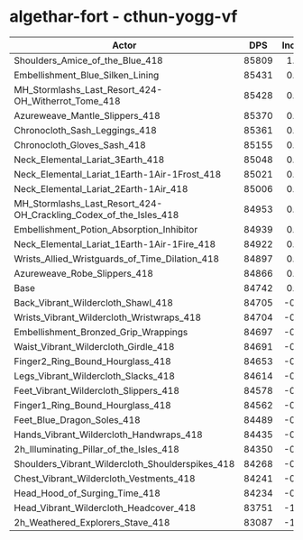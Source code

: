 # algethar-fort - cthun-yogg-vf
| Actor | DPS | Increase |
|---|:---:|:---:|
|Shoulders_Amice_of_the_Blue_418|85809|1.26%|
|Embellishment_Blue_Silken_Lining|85431|0.81%|
|MH_Stormlashs_Last_Resort_424-OH_Witherrot_Tome_418|85428|0.81%|
|Azureweave_Mantle_Slippers_418|85370|0.74%|
|Chronocloth_Sash_Leggings_418|85361|0.73%|
|Chronocloth_Gloves_Sash_418|85155|0.49%|
|Neck_Elemental_Lariat_3Earth_418|85048|0.36%|
|Neck_Elemental_Lariat_1Earth-1Air-1Frost_418|85021|0.33%|
|Neck_Elemental_Lariat_2Earth-1Air_418|85006|0.31%|
|MH_Stormlashs_Last_Resort_424-OH_Crackling_Codex_of_the_Isles_418|84953|0.25%|
|Embellishment_Potion_Absorption_Inhibitor|84939|0.23%|
|Neck_Elemental_Lariat_1Earth-1Air-1Fire_418|84922|0.21%|
|Wrists_Allied_Wristguards_of_Time_Dilation_418|84897|0.18%|
|Azureweave_Robe_Slippers_418|84866|0.15%|
|Base|84742|0.00%|
|Back_Vibrant_Wildercloth_Shawl_418|84705|-0.04%|
|Wrists_Vibrant_Wildercloth_Wristwraps_418|84704|-0.04%|
|Embellishment_Bronzed_Grip_Wrappings|84697|-0.05%|
|Waist_Vibrant_Wildercloth_Girdle_418|84691|-0.06%|
|Finger2_Ring_Bound_Hourglass_418|84653|-0.11%|
|Legs_Vibrant_Wildercloth_Slacks_418|84614|-0.15%|
|Feet_Vibrant_Wildercloth_Slippers_418|84578|-0.19%|
|Finger1_Ring_Bound_Hourglass_418|84562|-0.21%|
|Feet_Blue_Dragon_Soles_418|84489|-0.30%|
|Hands_Vibrant_Wildercloth_Handwraps_418|84435|-0.36%|
|2h_Illuminating_Pillar_of_the_Isles_418|84350|-0.46%|
|Shoulders_Vibrant_Wildercloth_Shoulderspikes_418|84268|-0.56%|
|Chest_Vibrant_Wildercloth_Vestments_418|84241|-0.59%|
|Head_Hood_of_Surging_Time_418|84234|-0.60%|
|Head_Vibrant_Wildercloth_Headcover_418|83751|-1.17%|
|2h_Weathered_Explorers_Stave_418|83087|-1.95%|
